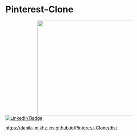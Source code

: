 # Pinterest-Clone

<div id="header" align="center">
  <img src="https://media.giphy.com/media/qgQUggAC3Pfv687qPC/giphy.gif" width="300"/>
</div>
<a href="https://www.linkedin.com/in/danila-mikhaliov-359493254/">
    <img src="https://img.shields.io/badge/LinkedIn-blue?style=for-the-badge&logo=linkedin&logoColor=white" alt="LinkedIn Badge"/>
</a>
<a href="https://www.instagram.com/danik_mikhaliov__9/"></a>
  
https://danila-mikhaliov.github.io/Pinterest-Clone/dist
